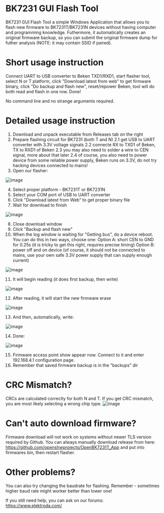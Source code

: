 # BK7231 GUI Flash Tool

BK7231 GUI Flash Tool a simple Windows Application that allows you to flash new firmware to BK7231T/BK7231N devices without having computer and programming knowledge.
Futhermore, it automatically creates an original firmware backup, so you can submit the original firmware dump for futher analysis (NOTE: it may contain SSID if paired).

# Short usage instruction

Connect UART to USB converter to Beken TXD1/RXD1, start flasher tool, select N or T platform, click "Download latest from web" to get firmware binary, click "Do backup and flash new", reset/repower Beken, tool will do both read and flash in one row. Done!

No command line and no strange arguments required.

# Detailed usage instruction

1. Download and unpack executable from Releases tab on the right
2. Prepare flashing circuit for BK7231 (both T and N)
2.1 get USB to UART converter with 3.3V voltage signals
2.2 connecte RX to TXD1 of Beken, TX to RXD1 of Beken
2.3 you may also need to solder a wire to CEN signal, more about that later
2.4 of course, you also need to power device from some reliable power supply, Beken runs on 3.3V, do not try hacking devices connected to mains!
3. Open our flasher:

![image](https://user-images.githubusercontent.com/85486843/210281085-6141160b-df6d-486c-b574-ef784f5cbd56.png)

4. Select proper platform - BK7231T or BK7231N
5. Select your COM port of USB to UART converter
6. Click "Download latest from Web" to get proper binary file
7. Wait for download to finish

![image](https://user-images.githubusercontent.com/85486843/210281125-a3e25ab2-3144-4e02-a30c-6e135ecefd24.png)

8. Close download window
9. Click "Backup and flash new"
10. When the log window is waiting for "Getting bus", do a device reboot. You can do this in two ways, choose one:
  Option A: short CEN to GND for 0.25s (it is tricky to get this right, requires precise timing)
  Option B: power off and on device (of course, it should not be connected to mains, use your own safe 3.3V power supply that can supply enough current)
  
![image](https://user-images.githubusercontent.com/85486843/210281194-27decf09-723e-41f7-8b47-6fe2b6bb4857.png)

11. It will begin reading (it does first backup, then write)

![image](https://user-images.githubusercontent.com/85486843/210281251-cd69ddab-f0ab-4389-8476-0eb33045aa76.png)

12. After reading, it will start the new firmware erase

![image](https://user-images.githubusercontent.com/85486843/210281467-10129860-61da-4420-a9aa-9910f0e57099.png)

13. And then, automatically, write:

![image](https://user-images.githubusercontent.com/85486843/210281482-0eb62054-f44e-4c10-959a-65f4147cefca.png)

14. Done:

![image](https://user-images.githubusercontent.com/85486843/210281504-b592db7d-9e6e-47f9-81fc-3619a2f00204.png)

15. Firmware access point show appear now. Connect to it and enter 192.168.4.1 configuration page.
16. Remember that saved firmware backup is in the "backups" dir

# CRC Mismatch?
CRCs are calculated correctly for both N and T. If you get CRC mismatch, you are most likely selecting a wrong chip type.
![image](https://user-images.githubusercontent.com/85486843/210281290-31d037f5-61c1-403b-a9c5-891fbda75914.png)

# Can't auto download firmware?
Firmware download will not work on systems without newer TLS version required by Github. You can always manually download release from here:
https://github.com/openshwprojects/OpenBK7231T_App
and put into firmwares bin, then restart flasher.


# Other problems?
You can also try changing the baudrate for flashing. Remember - sometimes higher baud rate might worker better than lower one!

If you still need help, you can ask on our forums: https://www.elektroda.com/
